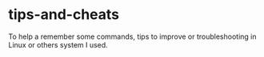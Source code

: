 # tips-and-cheats
To help a remember some commands, tips to improve or troubleshooting in Linux or others system I used.
